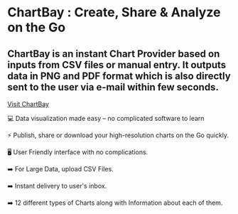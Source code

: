 # ChartBay : Create, Share & Analyze on the Go

## **ChartBay is an instant Chart Provider based on inputs from CSV files or manual entry. It outputs data in PNG and PDF format which is also directly sent to the user via e-mail within few seconds.**

[Visit ChartBay]([https://chartbay.herokuapp.com/](https://chartbay.herokuapp.com/))

💻 Data visualization made easy – no complicated software to learn

⚡ Publish, share or download your high-resolution charts on the Go quickly.

🖥️ User Friendly interface with no complications.

➡️ For Large Data, upload CSV Files.

➡️ Instant delivery to user's inbox.

➡️ 12 different types of Charts along with Information about each of them.


